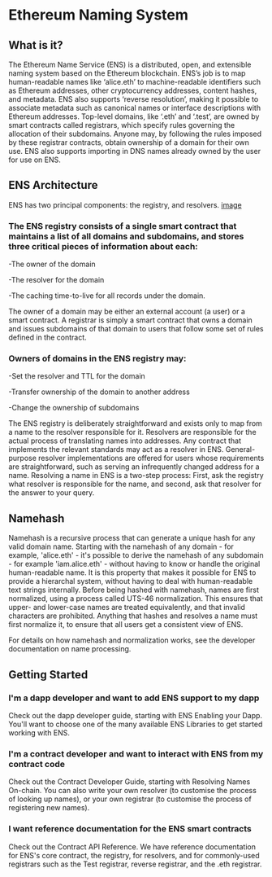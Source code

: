 # Ethereum Naming System

## What is it?
The Ethereum Name Service (ENS) is a distributed, open, and extensible naming system based on the Ethereum blockchain.
ENS’s job is to map human-readable names like ‘alice.eth’ to machine-readable identifiers such as Ethereum addresses, other cryptocurrency addresses, content hashes, and metadata. ENS also supports ‘reverse resolution’, making it possible to associate metadata such as canonical names or interface descriptions with Ethereum addresses.
Top-level domains, like ‘.eth’ and ‘.test’, are owned by smart contracts called registrars, which specify rules governing the allocation of their subdomains. Anyone may, by following the rules imposed by these registrar contracts, obtain ownership of a domain for their own use. ENS also supports importing in DNS names already owned by the user for use on ENS.

## ENS Architecture
ENS has two principal components: the registry, and resolvers.
[image](https://user-images.githubusercontent.com/67475555/146596323-0dd94755-3fc8-485f-862c-822546f1ad80.png)

### The ENS registry consists of a single smart contract that maintains a list of all domains and subdomains, and stores three critical pieces of information about each:
-The owner of the domain

-The resolver for the domain

-The caching time-to-live for all records under the domain.

The owner of a domain may be either an external account (a user) or a smart contract. A registrar is simply a smart contract that owns a domain and issues subdomains of that domain to users that follow some set of rules defined in the contract.

### Owners of domains in the ENS registry may:
-Set the resolver and TTL for the domain

-Transfer ownership of the domain to another address

-Change the ownership of subdomains

The ENS registry is deliberately straightforward and exists only to map from a name to the resolver responsible for it.
Resolvers are responsible for the actual process of translating names into addresses. Any contract that implements the relevant standards may act as a resolver in ENS. General-purpose resolver implementations are offered for users whose requirements are straightforward, such as serving an infrequently changed address for a name.
Resolving a name in ENS is a two-step process: First, ask the registry what resolver is responsible for the name, and second, ask that resolver for the answer to your query.

## Namehash

Namehash is a recursive process that can generate a unique hash for any valid domain name. Starting with the namehash of any domain - for example, 'alice.eth' - it's possible to derive the namehash of any subdomain - for example 'iam.alice.eth' - without having to know or handle the original human-readable name. It is this property that makes it possible for ENS to provide a hierarchal system, without having to deal with human-readable text strings internally.
Before being hashed with namehash, names are first normalized, using a process called UTS-46 normalization. This ensures that upper- and lower-case names are treated equivalently, and that invalid characters are prohibited. Anything that hashes and resolves a name must first normalize it, to ensure that all users get a consistent view of ENS.

For details on how namehash and normalization works, see the developer documentation on name processing.

## Getting Started

### I'm a dapp developer and want to add ENS support to my dapp

Check out the dapp developer guide, starting with ENS Enabling your Dapp. You'll want to choose one of the many available ENS Libraries to get started working with ENS.

### I'm a contract developer and want to interact with ENS from my contract code

Check out the Contract Developer Guide, starting with Resolving Names On-chain. You can also write your own resolver (to customise the process of looking up names), or your own registrar (to customise the process of registering new names).

### I want reference documentation for the ENS smart contracts

Check out the Contract API Reference. We have reference documentation for ENS's core contract, the registry, for resolvers, and for commonly-used registrars such as the Test registrar, reverse registrar, and the .eth registrar.





